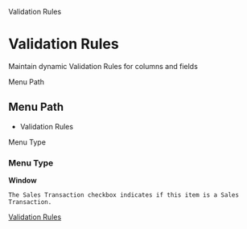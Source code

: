 
Validation Rules
# Validation Rules


Maintain dynamic Validation Rules for columns and fields

Menu Path
## Menu Path



- Validation Rules

Menu Type
### Menu Type

**Window**

```
The Sales Transaction checkbox indicates if this item is a Sales Transaction.
```

[Validation Rules](functional-guide/window/window-validation-rules.md)